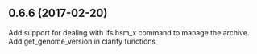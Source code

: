 0.6.6 (2017-02-20)
------------------
Add support for dealing with lfs hsm_x command to manage the archive.
Add get_genome_version in clarity functions